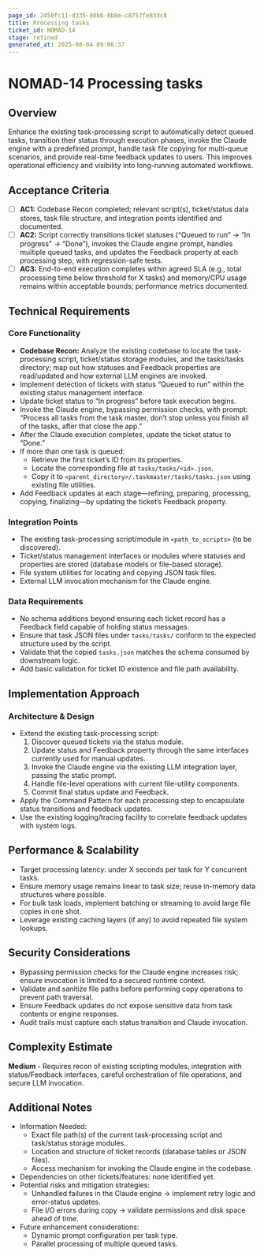 ```yaml
---
page_id: 2450fc11-d335-80bb-8b8e-c8757fe833c8
title: Processing tasks
ticket_id: NOMAD-14
stage: refined
generated_at: 2025-08-04 09:06:37
---
```


# NOMAD-14 Processing tasks

## Overview
Enhance the existing task-processing script to automatically detect queued tasks, transition their status through execution phases, invoke the Claude engine with a predefined prompt, handle task file copying for multi-queue scenarios, and provide real-time feedback updates to users. This improves operational efficiency and visibility into long-running automated workflows.

## Acceptance Criteria
- [ ] **AC1:** Codebase Recon completed; relevant script(s), ticket/status data stores, task file structure, and integration points identified and documented.
- [ ] **AC2:** Script correctly transitions ticket statuses (“Queued to run” → “In progress” → “Done”), invokes the Claude engine prompt, handles multiple queued tasks, and updates the Feedback property at each processing step, with regression-safe tests.
- [ ] **AC3:** End-to-end execution completes within agreed SLA (e.g., total processing time below threshold for X tasks) and memory/CPU usage remains within acceptable bounds; performance metrics documented.

## Technical Requirements

### Core Functionality
- **Codebase Recon:** Analyze the existing codebase to locate the task-processing script, ticket/status storage modules, and the tasks/tasks directory; map out how statuses and Feedback properties are read/updated and how external LLM engines are invoked.
- Implement detection of tickets with status “Queued to run” within the existing status management interface.
- Update ticket status to “In progress” before task execution begins.
- Invoke the Claude engine, bypassing permission checks, with prompt:
  “Process all tasks from the task master, don’t stop unless you finish all of the tasks, after that close the app.”
- After the Claude execution completes, update the ticket status to “Done.”
- If more than one task is queued:
  - Retrieve the first ticket’s ID from its properties.
  - Locate the corresponding file at `tasks/tasks/<id>.json`.
  - Copy it to `<parent_directory>/.taskmaster/tasks/tasks.json` using existing file utilities.
- Add Feedback updates at each stage—refining, preparing, processing, copying, finalizing—by updating the ticket’s Feedback property.

### Integration Points
- The existing task-processing script/module in `<path_to_scripts>` (to be discovered).
- Ticket/status management interfaces or modules where statuses and properties are stored (database models or file-based storage).
- File system utilities for locating and copying JSON task files.
- External LLM invocation mechanism for the Claude engine.

### Data Requirements
- No schema additions beyond ensuring each ticket record has a Feedback field capable of holding status messages.
- Ensure that task JSON files under `tasks/tasks/` conform to the expected structure used by the script.
- Validate that the copied `tasks.json` matches the schema consumed by downstream logic.
- Add basic validation for ticket ID existence and file path availability.

## Implementation Approach

### Architecture & Design
- Extend the existing task-processing script:
  1. Discover queued tickets via the status module.
  2. Update status and Feedback property through the same interfaces currently used for manual updates.
  3. Invoke the Claude engine via the existing LLM integration layer, passing the static prompt.
  4. Handle file-level operations with current file-utility components.
  5. Commit final status update and Feedback.
- Apply the Command Pattern for each processing step to encapsulate status transitions and feedback updates.
- Use the existing logging/tracing facility to correlate feedback updates with system logs.

## Performance & Scalability
- Target processing latency: under X seconds per task for Y concurrent tasks.
- Ensure memory usage remains linear to task size; reuse in-memory data structures where possible.
- For bulk task loads, implement batching or streaming to avoid large file copies in one shot.
- Leverage existing caching layers (if any) to avoid repeated file system lookups.

## Security Considerations
- Bypassing permission checks for the Claude engine increases risk; ensure invocation is limited to a secured runtime context.
- Validate and sanitize file paths before performing copy operations to prevent path traversal.
- Ensure Feedback updates do not expose sensitive data from task contents or engine responses.
- Audit trails must capture each status transition and Claude invocation.

## Complexity Estimate
**Medium** - Requires recon of existing scripting modules, integration with status/Feedback interfaces, careful orchestration of file operations, and secure LLM invocation.

## Additional Notes
- Information Needed:
  - Exact file path(s) of the current task-processing script and task/status storage modules.
  - Location and structure of ticket records (database tables or JSON files).
  - Access mechanism for invoking the Claude engine in the codebase.
- Dependencies on other tickets/features: none identified yet.
- Potential risks and mitigation strategies:
  - Unhandled failures in the Claude engine → implement retry logic and error-status updates.
  - File I/O errors during copy → validate permissions and disk space ahead of time.
- Future enhancement considerations:
  - Dynamic prompt configuration per task type.
  - Parallel processing of multiple queued tasks.
